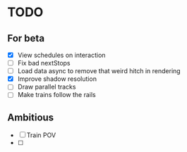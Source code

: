 # TODO

## For beta
- [x] View schedules on interaction
- [ ] Fix bad nextStops
- [ ] Load data async to remove that weird hitch in rendering
- [x] Improve shadow resolution
- [ ] Draw parallel tracks
- [ ] Make trains follow the rails

## Ambitious
- [ ] Train POV
- [ ]